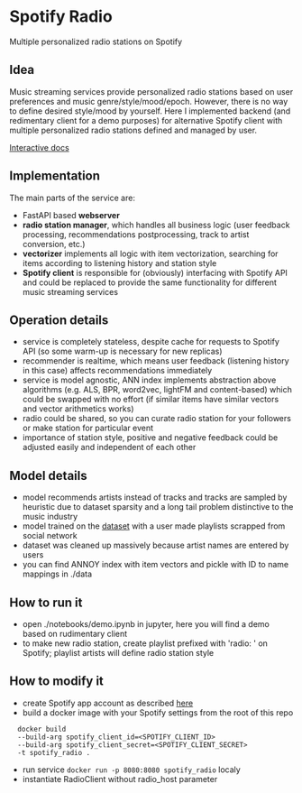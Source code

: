# Spotify Radio
Multiple personalized radio stations on Spotify

## Idea
Music streaming services provide personalized radio stations based on user preferences and music 
genre/style/mood/epoch. However, there is no way to define desired style/mood by yourself.
Here I implemented backend (and redimentary client for a demo purposes) for alternative Spotify client with multiple 
personalized radio stations defined and managed by user.

[Interactive docs](http://95.216.143.9:8080/docs)

## Implementation
The main parts of the service are:
- FastAPI based **webserver**
- **radio station manager**, which handles all business logic (user feedback processing, 
  recommendations postprocessing, track to artist conversion, etc.)
- **vectorizer** implements all logic with item vectorization, searching for items according to listening history 
  and station style
- **Spotify client** is responsible for (obviously) interfacing with Spotify API and could be replaced to provide 
  the same functionality for different music streaming services
  
## Operation details
- service is completely stateless, despite cache for requests to Spotify API (so some warm-up is necessary 
  for new replicas)
- recommender is realtime, which means user feedback (listening history in this case) affects recommendations 
  immediately
- service is model agnostic, ANN index implements abstraction above algorithms (e.g. ALS, BPR, word2vec, lightFM and 
  content-based) which could be swapped with no effort (if similar items have similar vectors and vector arithmetics works) 
- radio could be shared, so you can curate radio station for your followers or make station for particular event
- importance of station style, positive and negative feedback could be adjusted easily and independent of each other

## Model details
- model recommends artists instead of tracks and tracks are sampled by heuristic due to dataset sparsity 
  and a long tail problem distinctive to the music industry
- model trained on the [dataset](https://www.kaggle.com/usasha/million-music-playlists) with a user made playlists 
  scrapped from social network
- dataset was cleaned up massively because artist names are entered by users
- you can find ANNOY index with item vectors and pickle with ID to name mappings in ./data

## How to run it
- open ./notebooks/demo.ipynb in jupyter, here you will find a demo based on rudimentary client
- to make new radio station, create playlist prefixed with 'radio: ' on Spotify; playlist artists will
  define radio station style

## How to modify it
- create Spotify app account as described [here](https://developer.spotify.com/documentation/general/guides/app-settings/)
- build a docker image with your Spotify settings from the root of this repo
```
  docker build
  --build-arg spotify_client_id=<SPOTIFY_CLIENT_ID>
  --build-arg spotify_client_secret=<SPOTIFY_CLIENT_SECRET> 
  -t spotify_radio .
```
- run service `docker run -p 8080:8080 spotify_radio` localy 
- instantiate RadioClient without radio_host parameter